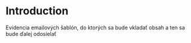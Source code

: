 # Introduction

Evidencia emailových šablón, do ktorých sa bude vkladať obsah a ten sa bude ďalej odosielať
